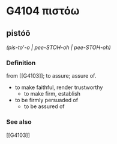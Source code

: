 # G4104 πιστόω

## pistóō

_(pis-to'-o | pee-STOH-oh | pee-STOH-oh)_

### Definition

from [[G4103]]; to assure; assure of.

- to make faithful, render trustworthy
  - to make firm, establish
- to be firmly persuaded of
  - to be assured of

### See also

[[G4103]]

